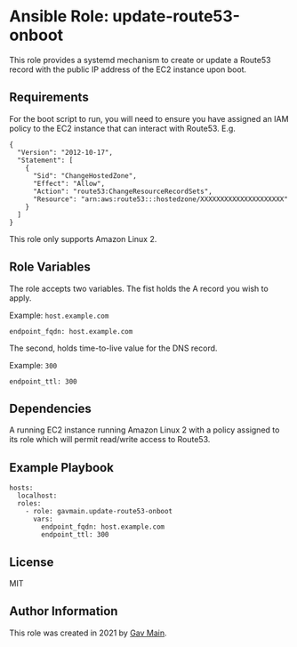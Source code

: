 Ansible Role: update-route53-onboot
=========

This role provides a systemd mechanism to create or update a Route53 record with the public IP address of the EC2 instance upon boot.

Requirements
------------

For the boot script to run, you will need to ensure you have assigned an IAM policy to the EC2 instance that can interact with Route53. E.g.

    {
      "Version": "2012-10-17",
      "Statement": [
        {
          "Sid": "ChangeHostedZone",
          "Effect": "Allow",
          "Action": "route53:ChangeResourceRecordSets",
          "Resource": "arn:aws:route53:::hostedzone/XXXXXXXXXXXXXXXXXXXXX"
        }
      ]
    }

This role only supports Amazon Linux 2.

Role Variables
--------------

The role accepts two variables.
The fist holds the A record you wish to apply.

Example: `host.example.com`

    endpoint_fqdn: host.example.com

The second, holds time-to-live value for the DNS record.

Example: `300`

    endpoint_ttl: 300

Dependencies
------------
A running EC2 instance running Amazon Linux 2 with a policy assigned to its role which will permit read/write access to Route53.

Example Playbook
----------------

    hosts:
      localhost:
      roles:
        - role: gavmain.update-route53-onboot
          vars:
            endpoint_fqdn: host.example.com
            endpoint_ttl: 300

License
-------

MIT

Author Information
------------------

This role was created in 2021 by [Gav Main](https://github.com/gavmain).
